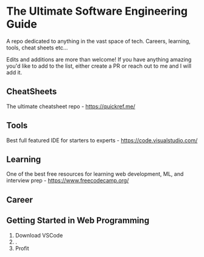 # The Ultimate Software Engineering Guide
A repo dedicated to anything in the vast space of tech. Careers, learning, tools, cheat sheets etc...

Edits and additions are more than welcome! If you have anything amazing you'd like to add to the list, either create a PR or reach out to me and I will add it.

## CheatSheets
The ultimate cheatsheet repo - https://quickref.me/

## Tools
Best full featured IDE for starters to experts - https://code.visualstudio.com/

## Learning
One of the best free resources for learning web development, ML, and interview prep - https://www.freecodecamp.org/

## Career

## Getting Started in Web Programming
1. Download VSCode
2. .
3. Profit

